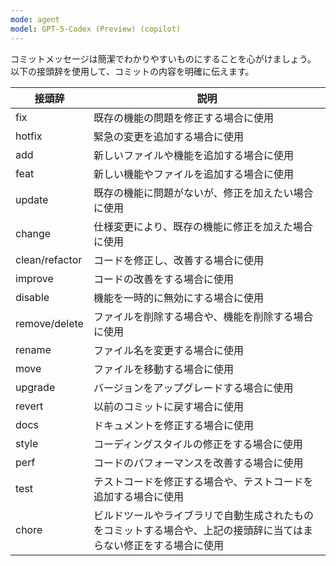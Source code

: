 ```yaml
---
mode: agent
model: GPT-5-Codex (Preview) (copilot)
---
```

コミットメッセージは簡潔でわかりやすいものにすることを心がけましょう。
以下の接頭辞を使用して、コミットの内容を明確に伝えます。

| **接頭辞** | **説明** |
| --- | --- |
| fix | 既存の機能の問題を修正する場合に使用 |
| hotfix | 緊急の変更を追加する場合に使用 |
| add | 新しいファイルや機能を追加する場合に使用 |
| feat | 新しい機能やファイルを追加する場合に使用 |
| update | 既存の機能に問題がないが、修正を加えたい場合に使用 |
| change | 仕様変更により、既存の機能に修正を加えた場合に使用 |
| clean/refactor | コードを修正し、改善する場合に使用 |
| improve | コードの改善をする場合に使用 |
| disable | 機能を一時的に無効にする場合に使用 |
| remove/delete | ファイルを削除する場合や、機能を削除する場合に使用 |
| rename | ファイル名を変更する場合に使用 |
| move | ファイルを移動する場合に使用 |
| upgrade | バージョンをアップグレードする場合に使用 |
| revert | 以前のコミットに戻す場合に使用 |
| docs | ドキュメントを修正する場合に使用 |
| style | コーディングスタイルの修正をする場合に使用 |
| perf | コードのパフォーマンスを改善する場合に使用 |
| test | テストコードを修正する場合や、テストコードを追加する場合に使用 |
| chore | ビルドツールやライブラリで自動生成されたものをコミットする場合や、上記の接頭辞に当てはまらない修正をする場合に使用 |

